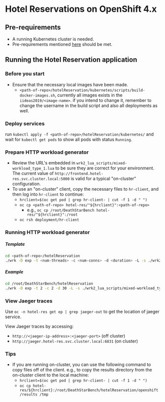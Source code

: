 # Hotel Reservations on OpenShift 4.x

## Pre-requirements

- A running Kubernetes cluster is needed.
- Pre-requirements mentioned [here](https://github.com/delimitrou/DeathStarBench/blob/master/hotelReservation/README.md) should be met.

## Running the Hotel Reservation application

### Before you start

- Ensure that the necessary local images have been made.
  - `<path-of-repo>/hotelReservation/kubernetes/scripts/build-docker-images.sh`, currently all images exists in the `iideas2019/<image-name>`.
  if you intend to change it, remember to change the username in the build script and also all deployments as well.
### Deploy services

run `kubectl apply -f <path-of-repo>/hotelReservation/kubernetes/`
and wait for `kubectl get pods` to show all pods with status `Running`.


### Prepare HTTP workload generator

- Review the URL's embedded in `wrk2_lua_scripts/mixed-workload_type_1.lua` to be sure they are correct for your environment.
  The current value of `http://frontend.hotel-res.svc.cluster.local:5000` is valid for a typical "on-cluster" configuration.
- To use an "on-cluster" client, copy the necessary files to `hr-client`, and then log into `hr-client` to continue:
  - `hrclient=$(oc get pod | grep hr-client- | cut -f 1 -d " ")`
  - `oc cp <path-of-repo> hotel-res/"${hrclient}":<path-of-repo>`
    - e.g., `oc cp /root/DeathStarBench hotel-res/"${hrclient}":/root`
  - `oc rsh deployment/hr-client`

### Running HTTP workload generator

##### Template
```bash
cd <path-of-repo>/hotelReservation
./wrk -D exp -t <num-threads> -c <num-conns> -d <duration> -L -s ./wrk2_lua_scripts/mixed-workload_type_1.lua http://frontend.hotel-res.svc.cluster.local:5000 -R <reqs-per-sec>
```

##### Example
```bash
cd /root/DeathStarBench/hotelReservation
./wrk -D exp -t 2 -c 2 -d 30 -L -s ./wrk2_lua_scripts/mixed-workload_type_1.lua http://frontend.hotel-res.svc.cluster.local:5000 -R 2 
```


### View Jaeger traces

Use `oc -n hotel-res get ep | grep jaeger-out` to get the location of jaeger service.

View Jaeger traces by accessing:
- `http://<jaeger-ip-address>:<jaeger-port>`  (off cluster)
- `http://jaeger.hotel-res.svc.cluster.local:6831`  (on cluster)


### Tips

- If you are running on-cluster, you can use the following command to copy files off of the client.
e.g., to copy the results directory from the on-cluster client to the local machine:
  - `hrclient=$(oc get pod | grep hr-client- | cut -f 1 -d " ")`
  - `oc cp hotel-res/${hrclient}:/root/DeathStarBench/hotelReservation/openshift/results /tmp`
